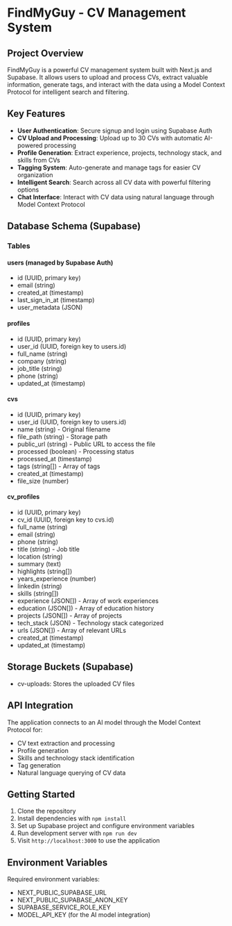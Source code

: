 # FindMyGuy - CV Management System

## Project Overview

FindMyGuy is a powerful CV management system built with Next.js and Supabase. It allows users to upload and process CVs, extract valuable information, generate tags, and interact with the data using a Model Context Protocol for intelligent search and filtering.

## Key Features

- **User Authentication**: Secure signup and login using Supabase Auth
- **CV Upload and Processing**: Upload up to 30 CVs with automatic AI-powered processing
- **Profile Generation**: Extract experience, projects, technology stack, and skills from CVs
- **Tagging System**: Auto-generate and manage tags for easier CV organization
- **Intelligent Search**: Search across all CV data with powerful filtering options
- **Chat Interface**: Interact with CV data using natural language through Model Context Protocol


## Database Schema (Supabase)

### Tables

#### users (managed by Supabase Auth)
- id (UUID, primary key)
- email (string)
- created_at (timestamp)
- last_sign_in_at (timestamp)
- user_metadata (JSON)

#### profiles
- id (UUID, primary key)
- user_id (UUID, foreign key to users.id)
- full_name (string)
- company (string)
- job_title (string)
- phone (string)
- updated_at (timestamp)

#### cvs
- id (UUID, primary key)
- user_id (UUID, foreign key to users.id)
- name (string) - Original filename
- file_path (string) - Storage path
- public_url (string) - Public URL to access the file
- processed (boolean) - Processing status
- processed_at (timestamp)
- tags (string[]) - Array of tags
- created_at (timestamp)
- file_size (number)

#### cv_profiles
- id (UUID, primary key)
- cv_id (UUID, foreign key to cvs.id)
- full_name (string)
- email (string)
- phone (string)
- title (string) - Job title
- location (string)
- summary (text)
- highlights (string[])
- years_experience (number)
- linkedin (string)
- skills (string[])
- experience (JSON[]) - Array of work experiences
- education (JSON[]) - Array of education history
- projects (JSON[]) - Array of projects
- tech_stack (JSON) - Technology stack categorized
- urls (JSON[]) - Array of relevant URLs
- created_at (timestamp)
- updated_at (timestamp)

## Storage Buckets (Supabase)

- cv-uploads: Stores the uploaded CV files

## API Integration

The application connects to an AI model through the Model Context Protocol for:
- CV text extraction and processing
- Profile generation
- Skills and technology stack identification
- Tag generation
- Natural language querying of CV data

## Getting Started

1. Clone the repository
2. Install dependencies with `npm install`
3. Set up Supabase project and configure environment variables
4. Run development server with `npm run dev`
5. Visit `http://localhost:3000` to use the application

## Environment Variables

Required environment variables:
- NEXT_PUBLIC_SUPABASE_URL
- NEXT_PUBLIC_SUPABASE_ANON_KEY
- SUPABASE_SERVICE_ROLE_KEY
- MODEL_API_KEY (for the AI model integration)